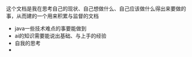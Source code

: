 这个文档是我在思考自己的现状、自己想做什么、自己应该做什么得出来要做的事，从而建的一个用来积累与监督的文档

- java一些技术难点的事要能做到
- ai的知识需要能说出基础、与上手的经验
- 自我的思考
- 
